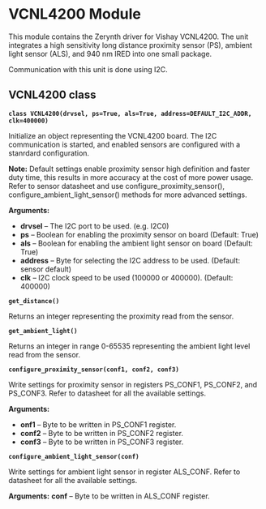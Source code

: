 # VCNL4200 Module

This module contains the Zerynth driver for Vishay VCNL4200.
The unit integrates a high sensitivity long distance proximity sensor (PS),
ambient light sensor (ALS), and 940 nm IRED into one small package.

Communication with this unit is done using I2C.

## VCNL4200 class


**`class VCNL4200(drvsel, ps=True, als=True, address=DEFAULT_I2C_ADDR, clk=400000)`**

Initialize an object representing the VCNL4200 board. The I2C communication is started, and enabled sensors are configured
with a stanrdard configuration.

**Note:** Default settings enable proximity sensor high definition and faster duty time, this results in more accuracy at the cost of more
power usage. Refer to sensor datasheet and use configure_proximity_sensor(), configure_ambient_light_sensor() methods for more advanced settings.


**Arguments:**

    
* **drvsel** – The I2C port to be used. (e.g. I2C0)
* **ps** – Boolean for enabling the proximity sensor on board (Default: True)
* **als** – Boolean for enabling the ambient light sensor on board (Default: True)
* **address** – Byte for selecting the I2C address to be used. (Default: sensor default)
* **clk** – I2C clock speed to be used (100000 or 400000). (Default: 400000)



**`get_distance()`**

Returns an integer representing the proximity read from the sensor.


**`get_ambient_light()`**

Returns an integer in range 0-65535 representing the ambient light level read from the sensor.


**`configure_proximity_sensor(conf1, conf2, conf3)`**

Write settings for proximity sensor in registers PS_CONF1, PS_CONF2, and PS_CONF3. Refer to datasheet for all the available settings.


**Arguments:**

    
* **onf1** – Byte to be written in PS_CONF1 register.
* **conf2** – Byte to be written in PS_CONF2 register.
* **conf3** – Byte to be written in PS_CONF3 register.



**`configure_ambient_light_sensor(conf)`**

Write settings for ambient light sensor in register ALS_CONF.
Refer to datasheet for all the available settings.


**Arguments:** **conf** – Byte to be written in ALS_CONF register.
